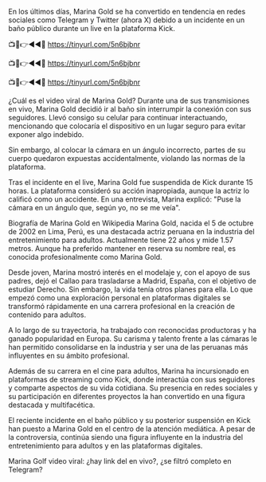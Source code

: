 En los últimos días, Marina Gold se ha convertido en tendencia en redes sociales como Telegram y Twitter (ahora X) debido a un incidente en un baño público durante un live en la plataforma Kick.

📺📱👉◄◄🔴  https://tinyurl.com/5n6bjbnr

📺📱👉◄◄🔴  https://tinyurl.com/5n6bjbnr

📺📱👉◄◄🔴  https://tinyurl.com/5n6bjbnr


¿Cuál es el video viral de Marina Gold?
Durante una de sus transmisiones en vivo, Marina Gold decidió ir al baño sin interrumpir la conexión con sus seguidores. Llevó consigo su celular para continuar interactuando, mencionando que colocaría el dispositivo en un lugar seguro para evitar exponer algo indebido.

Sin embargo, al colocar la cámara en un ángulo incorrecto, partes de su cuerpo quedaron expuestas accidentalmente, violando las normas de la plataforma.

Tras el incidente en el live, Marina Gold fue suspendida de Kick durante 15 horas. La plataforma consideró su acción inapropiada, aunque la actriz lo calificó como un accidente. En una entrevista, Marina explicó: "Puse la cámara en un ángulo que, según yo, no se me veía".

Biografía de Marina Gold en Wikipedia
Marina Gold, nacida el 5 de octubre de 2002 en Lima, Perú, es una destacada actriz peruana en la industria del entretenimiento para adultos. Actualmente tiene 22 años y mide 1.57 metros. Aunque ha preferido mantener en reserva su nombre real, es conocida profesionalmente como Marina Gold.

Desde joven, Marina mostró interés en el modelaje y, con el apoyo de sus padres, dejó el Callao para trasladarse a Madrid, España, con el objetivo de estudiar Derecho. Sin embargo, la vida tenía otros planes para ella. Lo que empezó como una exploración personal en plataformas digitales se transformó rápidamente en una carrera profesional en la creación de contenido para adultos.

A lo largo de su trayectoria, ha trabajado con reconocidas productoras y ha ganado popularidad en Europa. Su carisma y talento frente a las cámaras le han permitido consolidarse en la industria y ser una de las peruanas más influyentes en su ámbito profesional.

Además de su carrera en el cine para adultos, Marina ha incursionado en plataformas de streaming como Kick, donde interactúa con sus seguidores y comparte aspectos de su vida cotidiana. Su presencia en redes sociales y su participación en diferentes proyectos la han convertido en una figura destacada y multifacética.

El reciente incidente en el baño público y su posterior suspensión en Kick han puesto a Marina Gold en el centro de la atención mediática. A pesar de la controversia, continúa siendo una figura influyente en la industria del entretenimiento para adultos y en las plataformas digitales.

Marina Golf video viral: ¿hay link del en vivo?, ¿se filtró completo en Telegram?
